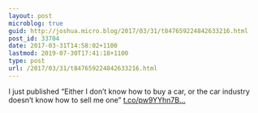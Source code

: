 ```yaml
---
layout: post
microblog: true
guid: http://joshua.micro.blog/2017/03/31/t847659224842633216.html
post_id: 33704
date: 2017-03-31T14:58:02+1100
lastmod: 2019-07-30T17:41:18+1100
type: post
url: /2017/03/31/t847659224842633216.html
---
```

I just published “Either I don’t know how to buy a car, or the car industry doesn’t know how to sell me one” [t.co/pw9YYhn7B...](https://t.co/pw9YYhn7BQ)
